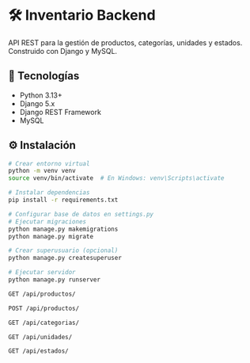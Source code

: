 # 🛠️ Inventario Backend

API REST para la gestión de productos, categorías, unidades y estados. Construido con Django y MySQL.

## 🚀 Tecnologías

- Python 3.13+
- Django 5.x
- Django REST Framework
- MySQL

## ⚙️ Instalación

```bash
# Crear entorno virtual
python -m venv venv
source venv/bin/activate  # En Windows: venv\Scripts\activate

# Instalar dependencias
pip install -r requirements.txt

# Configurar base de datos en settings.py
# Ejecutar migraciones
python manage.py makemigrations
python manage.py migrate

# Crear superusuario (opcional)
python manage.py createsuperuser

# Ejecutar servidor
python manage.py runserver

GET /api/productos/

POST /api/productos/

GET /api/categorias/

GET /api/unidades/

GET /api/estados/

